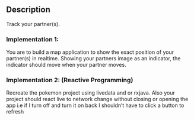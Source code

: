 ## Description 

Track your partner(s).  

 
 

### Implementation 1: 

You are to build a map application to show the exact position of your partner(s) in realtime. Showing your partners image as an indicator, the indicator should move when your partner moves. 

 
 

### Implementation 2: (Reactive Programming) 

Recreate  the pokemon project using livedata and or rxjava. Also your project should react live to network change without closing or opening the app i.e if I turn off and turn it on back I shouldn’t have to click a button to refresh 

 
